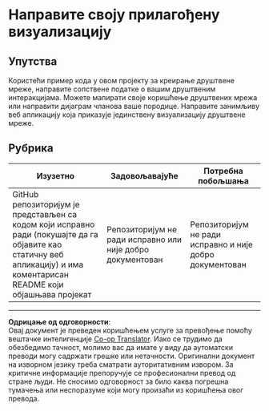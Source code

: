 <!--
CO_OP_TRANSLATOR_METADATA:
{
  "original_hash": "e56df4c0f49357e30ac8fc77aa439dd4",
  "translation_date": "2025-08-30T19:08:29+00:00",
  "source_file": "3-Data-Visualization/13-meaningful-visualizations/assignment.md",
  "language_code": "sr"
}
-->
# Направите своју прилагођену визуализацију

## Упутства

Користећи пример кода у овом пројекту за креирање друштвене мреже, направите сопствене податке о вашим друштвеним интеракцијама. Можете мапирати своје коришћење друштвених мрежа или направити дијаграм чланова ваше породице. Направите занимљиву веб апликацију која приказује јединствену визуализацију друштвене мреже.

## Рубрика

Изузетно | Задовољавајуће | Потребна побољшања
--- | --- | --- |
GitHub репозиторијум је представљен са кодом који исправно ради (покушајте да га објавите као статичну веб апликацију) и има коментарисан README који објашњава пројекат | Репозиторијум не ради исправно или није добро документован | Репозиторијум не ради исправно и није добро документован

---

**Одрицање од одговорности**:  
Овај документ је преведен коришћењем услуге за превођење помоћу вештачке интелигенције [Co-op Translator](https://github.com/Azure/co-op-translator). Иако се трудимо да обезбедимо тачност, молимо вас да имате у виду да аутоматски преводи могу садржати грешке или нетачности. Оригинални документ на изворном језику треба сматрати ауторитативним извором. За критичне информације препоручује се професионални превод од стране људи. Не сносимо одговорност за било каква погрешна тумачења или неспоразуме који могу произаћи из коришћења овог превода.
